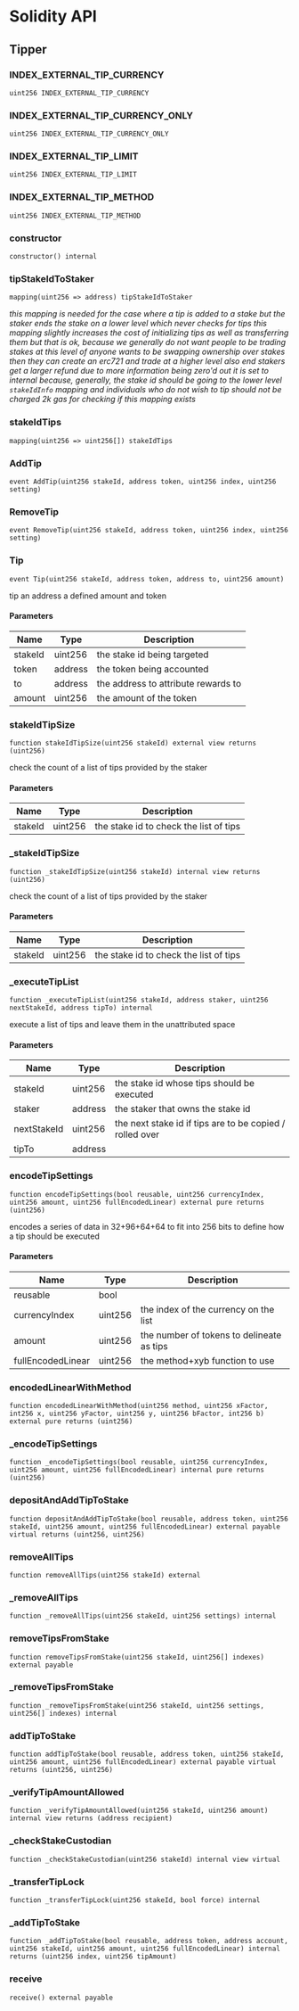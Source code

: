 # Solidity API

## Tipper

### INDEX_EXTERNAL_TIP_CURRENCY

```solidity
uint256 INDEX_EXTERNAL_TIP_CURRENCY
```

### INDEX_EXTERNAL_TIP_CURRENCY_ONLY

```solidity
uint256 INDEX_EXTERNAL_TIP_CURRENCY_ONLY
```

### INDEX_EXTERNAL_TIP_LIMIT

```solidity
uint256 INDEX_EXTERNAL_TIP_LIMIT
```

### INDEX_EXTERNAL_TIP_METHOD

```solidity
uint256 INDEX_EXTERNAL_TIP_METHOD
```

### constructor

```solidity
constructor() internal
```

### tipStakeIdToStaker

```solidity
mapping(uint256 => address) tipStakeIdToStaker
```

_this mapping is needed for the case where a tip is added to a stake
but the staker ends the stake on a lower level which never checks for tips
this mapping slightly increases the cost of initializing tips as well as transferring them
but that is ok, because we generally do not want people to be trading stakes at this level
of anyone wants to be swapping ownership over stakes then they can create
an erc721 and trade at a higher level
also end stakers get a larger refund due to more information being zero'd out
it is set to internal because, generally, the stake id should be going
to the lower level `stakeIdInfo` mapping and individuals who do not wish to tip
should not be charged 2k gas for checking if this mapping exists_

### stakeIdTips

```solidity
mapping(uint256 => uint256[]) stakeIdTips
```

### AddTip

```solidity
event AddTip(uint256 stakeId, address token, uint256 index, uint256 setting)
```

### RemoveTip

```solidity
event RemoveTip(uint256 stakeId, address token, uint256 index, uint256 setting)
```

### Tip

```solidity
event Tip(uint256 stakeId, address token, address to, uint256 amount)
```

tip an address a defined amount and token

#### Parameters

| Name | Type | Description |
| ---- | ---- | ----------- |
| stakeId | uint256 | the stake id being targeted |
| token | address | the token being accounted |
| to | address | the address to attribute rewards to |
| amount | uint256 | the amount of the token |

### stakeIdTipSize

```solidity
function stakeIdTipSize(uint256 stakeId) external view returns (uint256)
```

check the count of a list of tips provided by the staker

#### Parameters

| Name | Type | Description |
| ---- | ---- | ----------- |
| stakeId | uint256 | the stake id to check the list of tips |

### _stakeIdTipSize

```solidity
function _stakeIdTipSize(uint256 stakeId) internal view returns (uint256)
```

check the count of a list of tips provided by the staker

#### Parameters

| Name | Type | Description |
| ---- | ---- | ----------- |
| stakeId | uint256 | the stake id to check the list of tips |

### _executeTipList

```solidity
function _executeTipList(uint256 stakeId, address staker, uint256 nextStakeId, address tipTo) internal
```

execute a list of tips and leave them in the unattributed space

#### Parameters

| Name | Type | Description |
| ---- | ---- | ----------- |
| stakeId | uint256 | the stake id whose tips should be executed |
| staker | address | the staker that owns the stake id |
| nextStakeId | uint256 | the next stake id if tips are to be copied / rolled over |
| tipTo | address |  |

### encodeTipSettings

```solidity
function encodeTipSettings(bool reusable, uint256 currencyIndex, uint256 amount, uint256 fullEncodedLinear) external pure returns (uint256)
```

encodes a series of data in 32+96+64+64 to fit into 256 bits to define
how a tip should be executed

#### Parameters

| Name | Type | Description |
| ---- | ---- | ----------- |
| reusable | bool |  |
| currencyIndex | uint256 | the index of the currency on the list |
| amount | uint256 | the number of tokens to delineate as tips |
| fullEncodedLinear | uint256 | the method+xyb function to use |

### encodedLinearWithMethod

```solidity
function encodedLinearWithMethod(uint256 method, uint256 xFactor, int256 x, uint256 yFactor, uint256 y, uint256 bFactor, int256 b) external pure returns (uint256)
```

### _encodeTipSettings

```solidity
function _encodeTipSettings(bool reusable, uint256 currencyIndex, uint256 amount, uint256 fullEncodedLinear) internal pure returns (uint256)
```

### depositAndAddTipToStake

```solidity
function depositAndAddTipToStake(bool reusable, address token, uint256 stakeId, uint256 amount, uint256 fullEncodedLinear) external payable virtual returns (uint256, uint256)
```

### removeAllTips

```solidity
function removeAllTips(uint256 stakeId) external
```

### _removeAllTips

```solidity
function _removeAllTips(uint256 stakeId, uint256 settings) internal
```

### removeTipsFromStake

```solidity
function removeTipsFromStake(uint256 stakeId, uint256[] indexes) external payable
```

### _removeTipsFromStake

```solidity
function _removeTipsFromStake(uint256 stakeId, uint256 settings, uint256[] indexes) internal
```

### addTipToStake

```solidity
function addTipToStake(bool reusable, address token, uint256 stakeId, uint256 amount, uint256 fullEncodedLinear) external payable virtual returns (uint256, uint256)
```

### _verifyTipAmountAllowed

```solidity
function _verifyTipAmountAllowed(uint256 stakeId, uint256 amount) internal view returns (address recipient)
```

### _checkStakeCustodian

```solidity
function _checkStakeCustodian(uint256 stakeId) internal view virtual
```

### _transferTipLock

```solidity
function _transferTipLock(uint256 stakeId, bool force) internal
```

### _addTipToStake

```solidity
function _addTipToStake(bool reusable, address token, address account, uint256 stakeId, uint256 amount, uint256 fullEncodedLinear) internal returns (uint256 index, uint256 tipAmount)
```

### receive

```solidity
receive() external payable
```

